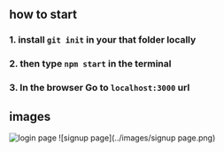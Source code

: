 ## how to start

### 1. install `git init` in your that folder locally
### 2. then type `npm start` in the terminal
### 3. In the browser Go to `localhost:3000` url


## images

![login page](Login-SignUp/images/login-page.png)
![signup page](../images/signup page.png)
